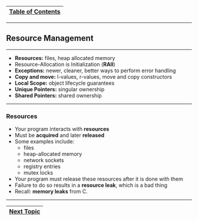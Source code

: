 |[Table of Contents](/00-Table-of-Contents.md)|
|---|

---

## Resource Management

---

* **Resources:** files, heap allocated memory
* Resource-Allocation is Initialization \(**RAII**\)
* **Exceptions:** newer, cleaner, better ways to perform error handling
* **Copy and move:** l-values, r-values, move and copy constructors
* **Local Scope:** object lifecycle guarantees
* **Unique Pointers:** singular ownership
* **Shared Pointers:** shared ownership

---

### Resources

* Your program interacts with **resources**
* Must be **acquired** and later **released**
* Some examples include:
  * files
  * heap-allocated memory
  * network sockets
  * registry entries
  * mutex locks
* Your program must release these resources after it is done with them
* Failure to do so results in a **resource leak**, which is a bad thing
* Recall: **memory leaks** from C. 

---

|[Next Topic](/ch05_Resource_Management/5.01_resources.md)|
|---|
